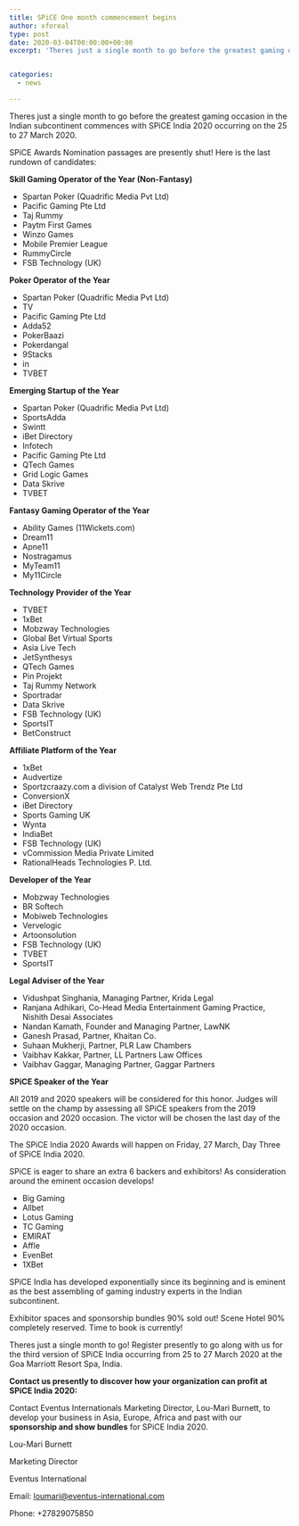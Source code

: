 ```yaml
---
title: SPiCE One month commencement begins
author: xforeal 
type: post
date: 2020-03-04T00:00:00+00:00
excerpt: 'Theres just a single month to go before the greatest gaming occasion in the Indian subcontinent commences with SPiCE India 2020 occurring on the 25 to 27 March 2020 '


categories:
  - news

---
```

Theres just a single month to go before the greatest gaming occasion in the Indian subcontinent commences with SPiCE India 2020 occurring on the 25 to 27 March 2020. 

SPiCE Awards Nomination passages are presently shut! Here is the last rundown of candidates: 

**Skill Gaming Operator of the Year (Non-Fantasy)** 

  * Spartan Poker (Quadrific Media Pvt Ltd) 
  * Pacific Gaming Pte Ltd 
  * Taj Rummy 
  * Paytm First Games 
  * Winzo Games 
  * Mobile Premier League 
  * RummyCircle 
  * FSB Technology (UK) 

**Poker Operator of the Year** 

  * Spartan Poker (Quadrific Media Pvt Ltd) 
  * TV 
  * Pacific Gaming Pte Ltd 
  * Adda52 
  * PokerBaazi 
  * Pokerdangal 
  * 9Stacks 
  * in 
  * TVBET 

**Emerging Startup of the Year** 

  * Spartan Poker (Quadrific Media Pvt Ltd) 
  * SportsAdda 
  * Swintt 
  * iBet Directory 
  * Infotech 
  * Pacific Gaming Pte Ltd 
  * QTech Games 
  * Grid Logic Games 
  * Data Skrive 
  * TVBET 

**Fantasy Gaming Operator of the Year** 

  * Ability Games (11Wickets.com) 
  * Dream11 
  * Apne11 
  * Nostragamus 
  * MyTeam11 
  * My11Circle 

**Technology Provider of the Year** 

  * TVBET 
  * 1xBet 
  * Mobzway Technologies 
  * Global Bet Virtual Sports 
  * Asia Live Tech 
  * JetSynthesys 
  * QTech Games 
  * Pin Projekt 
  * Taj Rummy Network 
  * Sportradar 
  * Data Skrive 
  * FSB Technology (UK) 
  * SportsIT 
  * BetConstruct 

**Affiliate Platform of the Year** 

  * 1xBet 
  * Audvertize 
  * Sportzcraazy.com a division of Catalyst Web Trendz Pte Ltd 
  * ConversionX 
  * iBet Directory 
  * Sports Gaming UK 
  * Wynta 
  * IndiaBet 
  * FSB Technology (UK) 
  * vCommission Media Private Limited 
  * RationalHeads Technologies P. Ltd. 

**Developer of the Year** 

  * Mobzway Technologies 
  * BR Softech 
  * Mobiweb Technologies 
  * Vervelogic 
  * Artoonsolution 
  * FSB Technology (UK) 
  * TVBET 
  * SportsIT 

**Legal Adviser of the Year** 

  * Vidushpat Singhania, Managing Partner, Krida Legal 
  * Ranjana Adhikari, Co-Head Media Entertainment Gaming Practice, Nishith Desai Associates 
  * Nandan Kamath, Founder and Managing Partner, LawNK 
  * Ganesh Prasad, Partner, Khaitan Co. 
  * Suhaan Mukherji, Partner, PLR Law Chambers 
  * Vaibhav Kakkar, Partner, LL Partners Law Offices 
  * Vaibhav Gaggar, Managing Partner, Gaggar Partners 

**SPiCE Speaker of the Year** 

All 2019 and 2020 speakers will be considered for this honor. Judges will settle on the champ by assessing all SPiCE speakers from the 2019 occasion and 2020 occasion. The victor will be chosen the last day of the 2020 occasion. 

The SPiCE India 2020 Awards will happen on Friday, 27 March, Day Three of SPiCE India 2020. 

SPiCE is eager to share an extra 6 backers and exhibitors! As consideration around the eminent occasion develops! 

  * Big Gaming 
  * Allbet 
  * Lotus Gaming 
  * TC Gaming 
  * EMIRAT 
  * Affle 
  * EvenBet 
  * 1XBet 

SPiCE India has developed exponentially since its beginning and is eminent as the best assembling of gaming industry experts in the Indian subcontinent. 

Exhibitor spaces and sponsorship bundles 90&percnt; sold out! Scene Hotel 90&percnt; completely reserved. Time to book is currently! 

Theres just a single month to go! Register presently to go along with us for the third version of SPiCE India occurring from 25 to 27 March 2020 at the Goa Marriott Resort Spa, India. 

**Contact us presently to discover how your organization can profit at SPiCE India 2020:** 

Contact Eventus Internationals Marketing Director, Lou-Mari Burnett, to develop your business in Asia, Europe, Africa and past with our **sponsorship and show bundles** for SPiCE India 2020. 

Lou-Mari Burnett 

Marketing Director 

Eventus International 

Email: loumari@eventus-international.com 

Phone: +27829075850